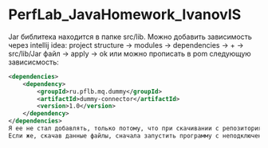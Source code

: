 # PerfLab_JavaHomework_IvanovIS
Jar библитека находится в папке src/lib. Можно добавить зависимость через intellij idea: 
project structure -> modules -> dependencies -> + ->  src/lib/Jar файл -> apply -> ok 
или можно прописать в pom следующую зависисмость:
```xml
<dependencies>
    <dependency>
        <groupId>ru.pflb.mq.dummy</groupId>
        <artifactId>dummy-connector</artifactId>
        <version>1.0</version>
    </dependency>
</dependencies>
Я ее не стал добавлять, только потому, что при скачивании с репозитория пропадают коментарии кода, хотя программа работает корректно.
Если же, скачав данные файлы, сначала запустить программу с неподключеннной бибилиотекой, а потом добавить зависимость в pom или через идею то все ок., коментарии появляются.
